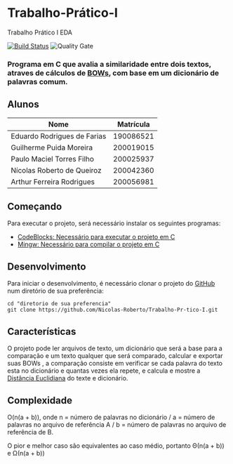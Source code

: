 # Trabalho-Prático-I
Trabalho Prático I EDA

[![Build Status](https://travis-ci.org/condessalovelace/mavenquickstart.svg?branch=master)](https://travis-ci.org/condessalovelace/mavenquickstart) ![Quality Gate](https://sonarcloud.io/api/project_badges/measure?project=br.com%3Amavenquickstart&metric=alert_status)

### Programa em C que avalia a similaridade entre dois textos, atraves de cálculos de [BOWs](https://en.wikipedia.org/wiki/Bag-of-words_model), com base em um dicionário de palavras comum.

## Alunos


Nome                            | Matrícula  |
--------------------------------|------------|
Eduardo Rodrigues de Farias     | 190086521  |
Guilherme Puida Moreira         | 200019015  |
Paulo Maciel Torres Filho       | 200025937  |
Nícolas Roberto de Queiroz      | 200042360  |
Arthur Ferreira Rodrigues       | 200056981  |



## Começando

Para executar o projeto, será necessário instalar os seguintes programas:

- [CodeBlocks: Necessário para executar o projeto em C](https://www.codeblocks.org/downloads/)
- [Mingw: Necessário para compilar o projeto em C](https://sourceforge.net/projects/mingw-w64/)

## Desenvolvimento

Para iniciar o desenvolvimento, é necessário clonar o projeto do [GitHub](https://github.com/Nicolas-Roberto/Trabalho-Pr-tico-I.git) num diretório de sua preferência:

```
cd "diretorio de sua preferencia"
git clone https://github.com/Nicolas-Roberto/Trabalho-Pr-tico-I.git
```


## Características

O projeto pode ler arquivos de texto, um dicionário que será a base para a comparação e um texto qualquer que será comparado, calcular e exportar suas BOWs , a comparação
consiste em verificar se cada palavra do texto esta no dicionário e quantas vezes ela repete, e calcula e mostre a [Distância Euclidiana](https://pt.wikipedia.org/wiki/Dist%C3%A2ncia_euclidiana) do texte e dicionário.

## Complexidade 

O(n(a + b)), onde n = número de palavras no dicionário / a = número de palavras no arquivo de referência A / b = número de palavras no arquivo de referência de B.

O pior e melhor caso são equivalentes ao caso médio, portanto Θ(n(a + b)) e  Ω(n(a + b))


